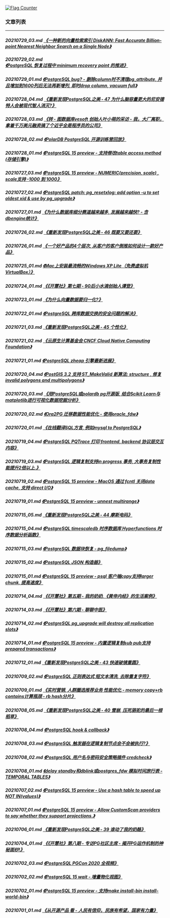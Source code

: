 <a rel="nofollow" href="http://info.flagcounter.com/h9V1"  ><img src="http://s03.flagcounter.com/count/h9V1/bg_FFFFFF/txt_000000/border_CCCCCC/columns_2/maxflags_12/viewers_0/labels_0/pageviews_0/flags_0/"  alt="Flag Counter"  border="0"  ></a>  
  
### 文章列表  
----  
##### 20210729_03.md   [《一种新的向量检索索引 DiskANN: Fast Accurate Billion-point Nearest Neighbor Search on a Single Node》](20210729_03.md)  
##### 20210729_02.md   [《PostgreSQL 恢复过程中 minimum recovery point 的推进》](20210729_02.md)  
##### 20210729_01.md   [《PostgreSQL bug? - 删除column时不清理pg_attribute, 并且增加到1600列后无法再新增列, 即时drop column, vacuum full》](20210729_01.md)  
##### 20210728_04.md   [《重新发现PostgreSQL之美 - 47 为什么脑容量更大的尼安德特人会被现代智人消灭?》](20210728_04.md)  
##### 20210728_03.md   [《转 - 图数据库vesoft 创始人叶小萌的采访 - 我，大厂离职，拿着千万美元融资搞了个近乎全是程序员的公司》](20210728_03.md)  
##### 20210728_02.md   [《PolarDB PostgreSQL 开源训练营回放》](20210728_02.md)  
##### 20210728_01.md   [《PostgreSQL 15 preview - 支持修改table access method (存储引擎)》](20210728_01.md)  
##### 20210727_03.md   [《PostgreSQL 15 preview - NUMERIC(precision, scale) , scale支持 -1000 到 1000》](20210727_03.md)  
##### 20210727_02.md   [《PostgreSQL patch: pg_resetxlog: add option -u to set oldest xid & use by pg_upgrade》](20210727_02.md)  
##### 20210727_01.md   [《为什么数据库细分赛道越来越多, 发展越来越快? - 含dbengine统计》](20210727_01.md)  
##### 20210726_02.md   [《重新发现PostgreSQL之美 - 46 既要又要还要》](20210726_02.md)  
##### 20210726_01.md   [《一个好产品的4个层次, 从客户的客户倒推如何设计一款好产品》](20210726_01.md)  
##### 20210725_01.md   [《Mac上安装最流畅的Windows XP Lite（免费虚拟机VirtualBox）》](20210725_01.md)  
##### 20210724_01.md   [《《开慧社》第七期 - 90后小水滴创始人谭登》](20210724_01.md)  
##### 20210723_01.md   [《为什么向量数据要归一化?》](20210723_01.md)  
##### 20210722_01.md   [《PostgreSQL 跨库数据交换的安全问题的解决》](20210722_01.md)  
##### 20210721_03.md   [《重新发现PostgreSQL之美 - 45 个性化》](20210721_03.md)  
##### 20210721_02.md   [《云原生计算基金会 CNCF Cloud Native Computing Foundation》](20210721_02.md)  
##### 20210721_01.md   [《PostgreSQL zheap 引擎最新进展》](20210721_01.md)  
##### 20210720_04.md   [《PostGIS 3.2 支持 ST_MakeValid 新算法: structure , 修复invalid polygons and multipolygons》](20210720_04.md)  
##### 20210720_03.md   [《用PostgreSQL或polardb pg开源版, 结合Scikit Learn与matplotlib进行可视化数据挖掘分析》](20210720_03.md)  
##### 20210720_02.md   [《Ora2PG 迁移数据性能优化 - 使用oracle_fdw》](20210720_02.md)  
##### 20210720_01.md   [《在线翻译SQL方言, 例如mysql to PostgreSQL》](20210720_01.md)  
##### 20210719_04.md   [《PostgreSQL PQTrace 打印 frontend, backend 协议层交互内容》](20210719_04.md)  
##### 20210719_03.md   [《PostgreSQL 逻辑复制支持in progress 事务, 大事务复制性能提升2倍以上.》](20210719_03.md)  
##### 20210719_02.md   [《PostgreSQL 15 preview - MacOS 通过 fcntl 关闭data cache, 支持 direct I/O》](20210719_02.md)  
##### 20210719_01.md   [《PostgreSQL 15 preview - unnest multirange》](20210719_01.md)  
##### 20210715_05.md   [《重新发现PostgreSQL之美 - 44 摩斯电码》](20210715_05.md)  
##### 20210715_04.md   [《PostgreSQL timescaledb 时序数据库 Hyperfunctions 时序数据分析函数》](20210715_04.md)  
##### 20210715_03.md   [《PostgreSQL 数据块恢复 - pg_filedump》](20210715_03.md)  
##### 20210715_02.md   [《PostgreSQL JSON 构造器》](20210715_02.md)  
##### 20210715_01.md   [《PostgreSQL 15 preview - psql 客户端copy支持larger chunk, 提高速度》](20210715_01.md)  
##### 20210714_04.md   [《《开慧社》第五期 - 我的奶奶,《黄帝内经》的生活案例》](20210714_04.md)  
##### 20210714_03.md   [《《开慧社》第六期 - 聊聊中医》](20210714_03.md)  
##### 20210714_02.md   [《PostgreSQL pg_upgrade will destroy all replication slots》](20210714_02.md)  
##### 20210714_01.md   [《PostgreSQL 15 preview - 内置逻辑复制sub pub支持prepared transactions》](20210714_01.md)  
##### 20210712_01.md   [《重新发现PostgreSQL之美 - 43 快速破镜重圆》](20210712_01.md)  
##### 20210709_02.md   [《PostgreSQL 正则表达式 短文本清洗, 去除重复字符》](20210709_02.md)  
##### 20210709_01.md   [《实时营销, 人群圈选推荐业务 性能优化 - memory copy+rb contains计算瓶颈 - rb hash分片》](20210709_01.md)  
##### 20210708_05.md   [《重新发现PostgreSQL之美 - 40 雪崩, 压死骆驼的最后一根稻草》](20210708_05.md)  
##### 20210708_04.md   [《PostgreSQL hook & callback》](20210708_04.md)  
##### 20210708_03.md   [《PostgreSQL 触发器在逻辑复制节点会不会被执行?》](20210708_03.md)  
##### 20210708_02.md   [《PostgreSQL 用户名与密码安全策略插件 credcheck》](20210708_02.md)  
##### 20210708_01.md   [《delay standby和dblink或postgres_fdw 模拟时间旅行表 - TEMPORAL TABLES》](20210708_01.md)  
##### 20210707_02.md   [《PostgreSQL 15 preview - Use a hash table to speed up NOT IN(values)》](20210707_02.md)  
##### 20210707_01.md   [《PostgreSQL 15 preview - Allow CustomScan providers to say whether they support projections.》](20210707_01.md)  
##### 20210706_01.md   [《重新发现PostgreSQL之美 - 39 谁动了我的奶酪》](20210706_01.md)  
##### 20210704_01.md   [《《开慧社》第八期 - 专访PG社区主席 - 揭开PG运作机制的神秘面纱!》](20210704_01.md)  
##### 20210702_03.md   [《PostgreSQL PGCon 2020 全视频》](20210702_03.md)  
##### 20210702_02.md   [《PostgreSQL 15 wait - 增量物化视图》](20210702_02.md)  
##### 20210702_01.md   [《PostgreSQL 15 preview - 支持make install-bin install-world-bin》](20210702_01.md)  
##### 20210701_01.md   [《从开源产品 看 - 人民有信仰，民族有希望，国家有力量》](20210701_01.md)  
